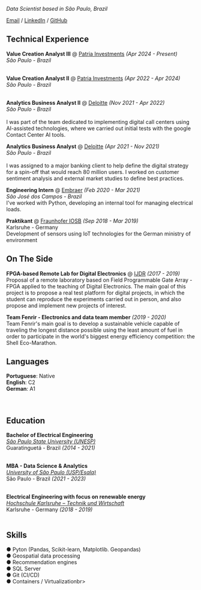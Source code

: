 _Data Scientist based in São Paulo, Brazil_ <br>

[Email](mailto:fabriciocgf@gmail.com) / [LinkedIn](https://www.linkedin.com/in/fabriciocgf/) / [GitHub](https://github.com/fabriciocgf/)

## Technical Experience

**Value Creation Analyst III** @ [Patria Investments](https://www.patriainvestimentos.com.br/) _(Apr 2024 - Present)_<br>
_São Paulo - Brazil_<br><br>

**Value Creation Analyst II** @ [Patria Investments](https://www.patriainvestimentos.com.br/) _(Apr 2022 - Apr 2024)_<br>
_São Paulo - Brazil_<br><br>

**Analytics Business Analyst II** @ [Deloitte](https://www2.deloitte.com/br/pt.html) _(Nov 2021 - Apr 2022)_<br>
_São Paulo - Brazil_<br><br>
I was part of the team dedicated to implementing digital call centers using AI-assisted technologies, where we carried out initial tests with the google Contact Center AI tools.

**Analytics Business Analyst** @ [Deloitte](https://www2.deloitte.com/br/pt.html) _(Apr 2021 - Nov 2021)_<br>
_São Paulo - Brazil_<br><br>
I was assigned to a major banking client to help define the digital strategy for a spin-off that would reach 80 million users. I worked on customer sentiment analysis and external market studies to define best practices.

**Engineering Intern** @ [Embraer](https://embraer.com/br/pt)  _(Feb 2020 - Mar 2021)_<br>
_São José dos Campos - Brazil_<br>
I've worked with Python, developing an internal tool for managing electrical loads.

**Praktikant** @ [Fraunhofer IOSB](https://www.iosb.fraunhofer.de/en.html)  _(Sep 2018 - Mar 2019)_<br>
Karlsruhe - Germany <br>
Development of sensors using IoT technologies for the German ministry of environment 

## On The Side

**FPGA-based Remote Lab for Digital Electronics** @ [IJDR](http://www.journalijdr.com/fpga-based-remote-laboratory-digital-electronics) _(2017 - 2019)_ <br>
Proposal of a remote laboratory based on Field Programmable Gate Array - FPGA applied to the teaching of Digital Electronics. The main goal of this project is to propose a real test platform for digital projects, in which the student can reproduce the experiments carried out in person, and also propose and implement new projects of interest.

**Team Fenrir - Electronics and data team member** _(2019 - 2020)_<br>
Team Fenrir's main goal is to develop a sustainable vehicle capable of traveling the longest distance possible using the least amount of fuel in order to participate in the world's biggest energy efficiency competition: the Shell Eco-Marathon. 

## Languages

**Portuguese**: Native <br>
**English**: C2 <br>
**German**: A1<br>
<br><br>

## Education

**Bachelor of Electrical Engineering**<br>
[_São Paulo State University (UNESP)_](https://www2.unesp.br/)<br>
Guaratinguetá - Brazil _(2014 - 2021)_<br>
<br>

**MBA - Data Science & Analytics**<br>
[_University of São Paulo (USP/Esalq)_](https://mbauspesalq.com/)<br>
São Paulo - Brazil _(2021 - 2023)_<br>
<br>

**Electrical Engineering with focus on renewable energy**<br>
[_Hochschule Karlsruhe – Technik und Wirtschaft_](https://www.h-ka.de/en/study/study-in-english/degree-programs)<br>
Karlsruhe - Germany _(2018 - 2019)_<br>
<br>

## Skills
● Pyton (Pandas, Scikit-learn, Matplotlib. Geopandas)<br>
● Geospatial data processing<br>
● Recommendation engines<br>
● SQL Server<br>
● Git (CI/CD)<br>
● Containers / Virtualizationbr>
